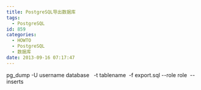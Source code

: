 ```yaml
---
title: PostgreSQL导出数据库
tags:
  - PostgreSQL
id: 859
categories:
  - HOWTO
  - PostgreSQL
  - 数据库
date: 2013-09-16 07:17:47
---
```


pg_dump -U username database   -t tablename  -f export.sql --role role  --inserts